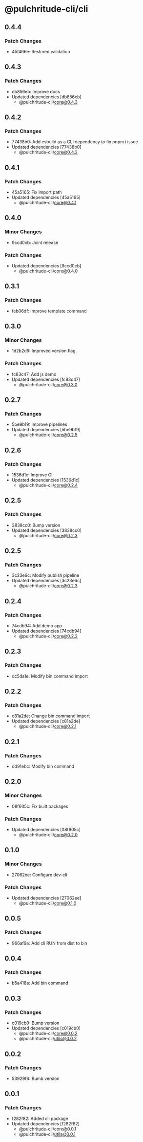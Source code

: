 # @pulchritude-cli/cli

## 0.4.4

### Patch Changes

- 45f466e: Restored validation

## 0.4.3

### Patch Changes

- db856eb: Improve docs
- Updated dependencies [db856eb]
  - @pulchritude-cli/core@0.4.3

## 0.4.2

### Patch Changes

- 77438b0: Add esbuild as a CLI dependency to fix pnpm i issue
- Updated dependencies [77438b0]
  - @pulchritude-cli/core@0.4.2

## 0.4.1

### Patch Changes

- 45a5165: Fix import path
- Updated dependencies [45a5165]
  - @pulchritude-cli/core@0.4.1

## 0.4.0

### Minor Changes

- 9ccd0cb: Joint release

### Patch Changes

- Updated dependencies [9ccd0cb]
  - @pulchritude-cli/core@0.4.0

## 0.3.1

### Patch Changes

- feb06df: Improve template command

## 0.3.0

### Minor Changes

- 1d2b2d5: Improved version flag.

### Patch Changes

- fc83c47: Add js demo
- Updated dependencies [fc83c47]
  - @pulchritude-cli/core@0.3.0

## 0.2.7

### Patch Changes

- 5be9b19: Improve pipelines
- Updated dependencies [5be9b19]
  - @pulchritude-cli/core@0.2.5

## 0.2.6

### Patch Changes

- 1536d1c: Improve CI
- Updated dependencies [1536d1c]
  - @pulchritude-cli/core@0.2.4

## 0.2.5

### Patch Changes

- 3838cc0: Bump version
- Updated dependencies [3838cc0]
  - @pulchritude-cli/core@0.2.3

## 0.2.5

### Patch Changes

- 3c23e6c: Modify publish pipeline
- Updated dependencies [3c23e6c]
  - @pulchritude-cli/core@0.2.3

## 0.2.4

### Patch Changes

- 74cdb94: Add demo app
- Updated dependencies [74cdb94]
  - @pulchritude-cli/core@0.2.2

## 0.2.3

### Patch Changes

- dc5da1e: Modify bin command import

## 0.2.2

### Patch Changes

- c81a2de: Change bin command import
- Updated dependencies [c81a2de]
  - @pulchritude-cli/core@0.2.1

## 0.2.1

### Patch Changes

- dd91ebc: Modify bin command

## 0.2.0

### Minor Changes

- 08f605c: Fix built packages

### Patch Changes

- Updated dependencies [08f605c]
  - @pulchritude-cli/core@0.2.0

## 0.1.0

### Minor Changes

- 27062ee: Configure dev-cli

### Patch Changes

- Updated dependencies [27062ee]
  - @pulchritude-cli/core@0.1.0

## 0.0.5

### Patch Changes

- 966af9a: Add cli RUN from dist to bin

## 0.0.4

### Patch Changes

- b5a418a: Add bin command

## 0.0.3

### Patch Changes

- c019cb0: Bump version
- Updated dependencies [c019cb0]
  - @pulchritude-cli/core@0.0.2
  - @pulchritude-cli/utils@0.0.2

## 0.0.2

### Patch Changes

- 53929f6: Bumb version

## 0.0.1

### Patch Changes

- f282f82: Added cli package
- Updated dependencies [f282f82]
  - @pulchritude-cli/core@0.0.1
  - @pulchritude-cli/utils@0.0.1
